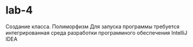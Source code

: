 # lab-4
Создание класса. Полиморфизм
Для запуска программы требуется интегрированная среда
разработки программного обеспечения IntelliJ IDEA
